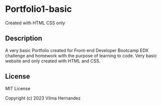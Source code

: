 # Portfolio1-basic
Created with HTML CSS only


## Description

A very basic Portfolio created for Front-end Developer Bootcamp EDX challenge and homework with the purpose of learning to code.
Very basic website and only created with HTML and CSS.



## License
MIT License

Copyright (c) 2023 Vilma Hernandez
